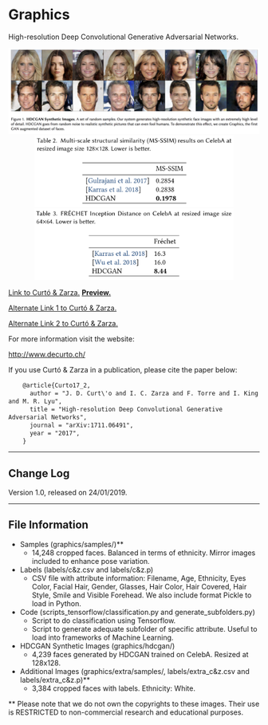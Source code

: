 # Graphics

High-resolution Deep Convolutional Generative Adversarial Networks.

<p align="center">
<img src="hdcgan.png" width="800">
<img src="HDCGAN_table.png" width="400">
<img src="frechet.png" width="400">
</p>

<a href="https://drive.google.com/file/d/1KM_aBTICkLqKUhV8sDhaGShtzP8EJCIY/view?usp=sharing">Link to Curtó & Zarza.</a>
<a href="https://share.weiyun.com/5GS1FrN"><strong>Preview.</strong></a>

<a href="https://share.weiyun.com/5L7sP3a">Alternate Link 1 to Curtó & Zarza.</a>

<a href="https://share.weiyun.com/5cyKdpb">Alternate Link 2 to Curtó & Zarza.</a>

For more information visit the website:

  http://www.decurto.ch/

If you use Curtó & Zarza in a publication, please cite the paper below:

        @article{Curto17_2,
          author = "J. D. Curt\'o and I. C. Zarza and F. Torre and I. King and M. R. Lyu",
          title = "High-resolution Deep Convolutional Generative Adversarial Networks",
          journal = "arXiv:1711.06491",
          year = "2017",
        }

--------------------------------------------------------
Change Log
--------------------------------------------------------

Version 1.0, released on 24/01/2019.

--------------------------------------------------------
File Information
--------------------------------------------------------

- Samples (graphics/samples/)**
  - 14,248 cropped faces. Balanced in terms of ethnicity. Mirror images included to enhance pose variation.
- Labels (labels/c&z.csv and labels/c&z.p)
  - CSV file with attribute information: Filename, Age, Ethnicity, Eyes Color, Facial Hair, Gender, Glasses, Hair Color, Hair Covered, Hair Style, Smile and Visible Forehead.
We also include format Pickle to load in Python.
- Code (scripts_tensorflow/classification.py and generate_subfolders.py)
  - Script to do classification using Tensorflow.
  - Script to generate adequate subfolder of specific attribute. Useful to load into frameworks of Machine Learning.
- HDCGAN Synthetic Images (graphics/hdcgan/)
  - 4,239 faces generated by HDCGAN trained on CelebA. Resized at 128x128.
- Additional Images (graphics/extra/samples/, labels/extra_c&z.csv and labels/extra_c&z.p)**
  - 3,384 cropped faces with labels. Ethnicity: White.

** Please note that we do not own the copyrights to these images. Their use is RESTRICTED to non-commercial research and educational purposes.
